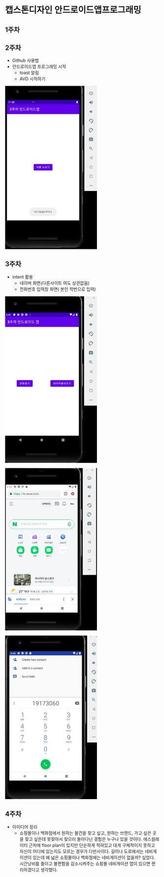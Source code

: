 # 캡스톤디자인 안드로이드앱프로그래밍

## 1주차 

## 2주차
  - Github 사용법
  - 안드로이드앱 프로그래밍 시작
     - toast 알림
     - AVD 시작하기

 <img width="300" heigh="700" src="./png/2주차 과제.jpg"></img>
        
## 3주차
 - intent 활용
    - 네이버 화면(다른사이트 여도 상관없음)
    - 전화번호 입력창 화면( 본인 학번으로 입력) 


<img width="300" heigh="700" src="./png/3주차.jpg"></img>

<img width="300" heigh="700" src="./png/네이버화면.jpg"></img>

<img width="300" heigh="700" src="./png/전화걸기.jpg"></img>

## 4주차
 - 아이디어 정리
    - 쇼핑몰이나 백화점에서 원하는 물건을 찾고 싶고, 원하는 브랜드, 가고 싶은 곳을 찾고 싶은데 못찾아서 찾으러 돌아다닌 경험은 누구나 있을 것이다. 에스컬레이터 근처에 floor plan이 있지만
    단순하게 적혀있고 대게 구체적이지 못하고 자신이 어디에 있는지도 모르는 경우가 다반사이다. 길이나 도로에서는 네비게이션이 있는데 왜 넓은 쇼핑몰이나 백화점에는 네비게이션이 없을까? 싶었다.     시간낭비를 줄이고 불편함을 감소시켜주는 쇼핑몰 네비게이션 앱이 있으면 편리하겠다고 생각했다.
